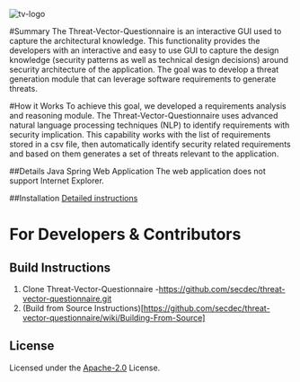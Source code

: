 ![tv-logo](resources/TV-Logo.png?raw=true "tv-logo")

#Summary
The Threat-Vector-Questionnaire is an interactive GUI used to capture the architectural knowledge. This functionality provides the developers with an interactive and easy to use GUI to capture the design knowledge (security patterns as well as technical design decisions) around security architecture of the application. The goal was to develop a threat generation module that can leverage software requirements to generate threats. 

#How it Works
To achieve this goal, we developed a requirements analysis and reasoning module. The Threat-Vector-Questionnaire uses advanced natural language processing techniques (NLP) to identify requirements with security implication. This capability works with the list of requirements stored in a csv file, then automatically identify security related requirements and based on them generates a set of threats relevant to the application.

##Details
Java Spring Web Application
The web application does not support Internet Explorer.

##Installation
[Detailed instructions](https://github.com/secdec/threat-vector-questionnaire/wiki/Enviorment-Installation)


# For Developers & Contributors
## Build Instructions
1. Clone Threat-Vector-Questionnaire -https://github.com/secdec/threat-vector-questionnaire.git
2. (Build from Source Instructions)[https://github.com/secdec/threat-vector-questionnaire/wiki/Building-From-Source]
## License
Licensed under the [Apache-2.0](https://github.com/secdec/threat-vector-questionnaire/blob/master/LICENSE) License.
